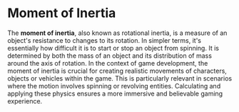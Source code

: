 # Moment of Inertia

The **moment of inertia**, also known as rotational inertia, is a measure of an object's resistance to changes to its rotation. In simpler terms, it's essentially how difficult it is to start or stop an object from spinning. It is determined by both the mass of an object and its distribution of mass around the axis of rotation. In the context of game development, the moment of inertia is crucial for creating realistic movements of characters, objects or vehicles within the game. This is particularly relevant in scenarios where the motion involves spinning or revolving entities. Calculating and applying these physics ensures a more immersive and believable gaming experience.